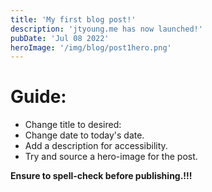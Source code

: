 ```yaml
---
title: 'My first blog post!'
description: 'jtyoung.me has now launched!'
pubDate: 'Jul 08 2022'
heroImage: '/img/blog/post1hero.png'
---
```




# Guide:

- Change title to desired:
- Change date to today's date.
- Add a description for accessibility.
- Try and source a hero-image for the post.

**Ensure to spell-check before publishing.!!!**